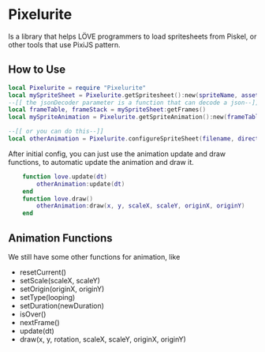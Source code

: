 # Pixelurite

Is a library that helps LÖVE programmers to load spritesheets from Piskel, or other tools that use PixiJS pattern.

## How to Use

```lua
local Pixelurite = require "Pixelurite"
local mySpriteSheet = Pixelurite.getSpritesheet():new(spriteName, assetsDirectory, jsonDecoder)
--[[ the jsonDecoder parameter is a function that can decode a json--]]
local frameTable, frameStack = mySpriteSheet:getFrames()
local mySpriteAnimation = Pixelurite.getSpriteAnimation():new(frameTable, mySpriteSheet:getAtlas(), duration)

--[[ or you can do this--]]
local otherAnimation = Pixelurite.configureSpriteSheet(filename, directory, looping, duration, scaleX, scaleY, centerOrigin)
```

After initial config, you can just use the animation update and draw functions, to automatic update the animation and draw it.

```lua
    function love.update(dt)
        otherAnimation:update(dt)
    end
    function love.draw()
        otherAnimation:draw(x, y, scaleX, scaleY, originX, originY)
    end
```

## Animation Functions

We still have some other functions for animation, like

* resetCurrent()
* setScale(scaleX, scaleY)
* setOrigin(originX, originY)
* setType(looping)
* setDuration(newDuration)
* isOver()
* nextFrame()
* update(dt)
* draw(x, y, rotation, scaleX, scaleY, originX, originY)
